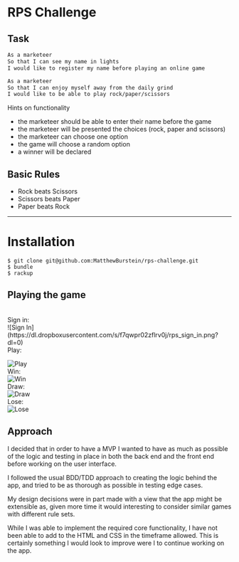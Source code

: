 # RPS Challenge

Task
----


```sh
As a marketeer
So that I can see my name in lights
I would like to register my name before playing an online game

As a marketeer
So that I can enjoy myself away from the daily grind
I would like to be able to play rock/paper/scissors
```

Hints on functionality

- the marketeer should be able to enter their name before the game
- the marketeer will be presented the choices (rock, paper and scissors)
- the marketeer can choose one option
- the game will choose a random option
- a winner will be declared

## Basic Rules

- Rock beats Scissors
- Scissors beats Paper
- Paper beats Rock

___

Installation
===

```
$ git clone git@github.com:MatthewBurstein/rps-challenge.git
$ bundle
$ rackup
```

Playing the game
---
</br>
Sign in:
</br>
![Sign In](https://dl.dropboxusercontent.com/s/f7qwpr02zflrv0j/rps_sign_in.png?dl=0)
</br>
Play:
</br>

![Play](https://dl.dropboxusercontent.com/s/jcro3hj06kye6hy/rps_play.png?dl=0)
</br>
Win:
</br>
![Win](https://dl.dropboxusercontent.com/s/ez26z0fzkxnvlkh/rsp_win.png?dl=0)
</br>
Draw:
</br>
![Draw](https://dl.dropboxusercontent.com/s/n5usdohxbus9tnw/rps_draw.png?dl=0)
</br>
Lose:
</br>
![Lose](https://dl.dropboxusercontent.com/s/fg2hryxfqo561if/rps_lose.png?dl=0)

Approach
---
I decided that in order to have a MVP I wanted to have as much as possible of the logic and testing in place in both the back end and the front end before working on the user interface.

I followed the usual BDD/TDD approach to creating the logic behind the app, and tried to be as thorough as possible in testing edge cases.

My design decisions were in part made with a view that the app might be extensible as, given more time it would interesting to consider similar games with different rule sets.

While I was able to implement the required core functionality, I have not been able to add to the HTML and CSS in the timeframe allowed. This is certainly something I would look to improve were I to continue working on the app.
